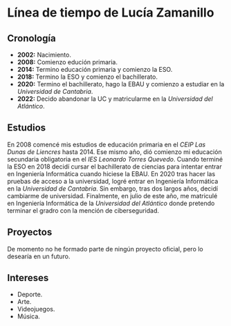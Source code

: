 # Línea de tiempo de Lucía Zamanillo

## Cronología 
- __2002:__ Nacimiento.
- __2008:__ Comienzo edución primaria.
- __2014:__ Termino educación primaria y comienzo la ESO.
- __2018:__ Termino la ESO y comienzo el bachillerato.
- __2020:__ Termino el bachillerato, hago la EBAU y comienzo a estudiar en la _Universidad de Cantabria_.
- __2022:__ Decido abandonar la UC y matricularme en la _Universidad del Atlántico_.

## Estudios
En 2008 comencé mis estudios de educación primaria en el _CEIP Las Dunas de Liencres_ hasta 2014. Ese mismo año, dió comienzo mi educación secundaria obligatoria en el _IES Leonardo Torres Quevedo_. Cuando terminé la ESO en 2018 decidí cursar el bachillerato de ciencias para intentar entrar en Ingeniería Informática cuando hiciese la EBAU. En 2020 tras hacer las pruebas de acceso a la universidad, logré entrar en Ingeniería Informática en la _Universidad de Cantabria_. Sin embargo, tras dos largos años, decidí cambiarme de universidad. Finalmente, en julio de este año, me matriculé en Ingeniería Informática de la _Universidad del Atlántico_ donde pretendo terminar el gradro con la mención de ciberseguridad.

## Proyectos
De momento no he formado parte de ningún proyecto oficial, pero lo desearía en un futuro.

## Intereses
- Deporte.
- Arte.
- Videojuegos.
- Música.
